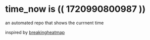 # time_now is (( 1720990800987 ))

an automated repo that shows the currnent time

inspired by [breakingheatmap](https://github.com/breakingheatmap/breakingheatmap)
